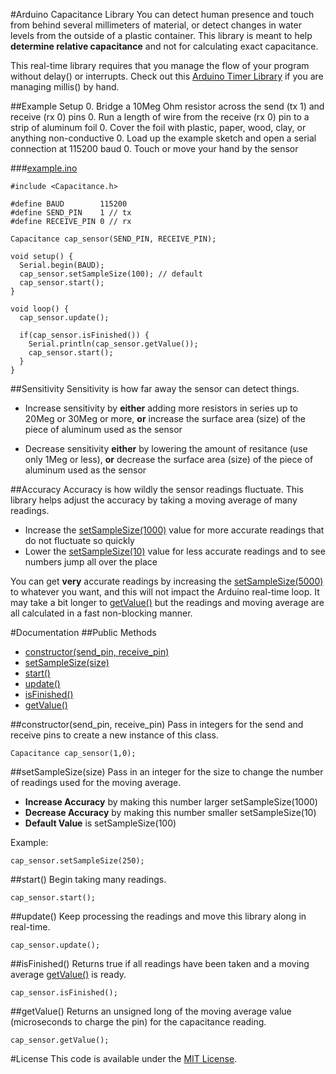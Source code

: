 #Arduino Capacitance Library
You can detect human presence and touch from behind several millimeters of material, or detect changes in water levels from the outside of a plastic container. This library is meant to help **determine relative capacitance** and not for calculating exact capacitance.

This real-time library requires that you manage the flow of your program without delay() or interrupts. Check out this [Arduino Timer Library](https://github.com/alextaujenis/Timer) if you are managing millis() by hand.

##Example Setup
0. Bridge a 10Meg Ohm resistor across the send (tx 1) and receive (rx 0) pins
0. Run a length of wire from the receive (rx 0) pin to a strip of aluminum foil
0. Cover the foil with plastic, paper, wood, clay, or anything non-conductive
0. Load up the example sketch and open a serial connection at 115200 baud
0. Touch or move your hand by the sensor

###[example.ino](https://github.com/alextaujenis/Capacitance/blob/master/example/example.ino)

    #include <Capacitance.h>

    #define BAUD        115200
    #define SEND_PIN    1 // tx
    #define RECEIVE_PIN 0 // rx

    Capacitance cap_sensor(SEND_PIN, RECEIVE_PIN);

    void setup() {
      Serial.begin(BAUD);
      cap_sensor.setSampleSize(100); // default
      cap_sensor.start();
    }

    void loop() {
      cap_sensor.update();

      if(cap_sensor.isFinished()) {
        Serial.println(cap_sensor.getValue());
        cap_sensor.start();
      }
    }

##Sensitivity
Sensitivity is how far away the sensor can detect things.

* Increase sensitivity by **either** adding more resistors in series up to 20Meg or 30Meg or more, **or** increase the surface area (size) of the piece of aluminum used as the sensor

* Decrease sensitivity **either** by lowering the amount of resitance (use only 1Meg or less), **or** decrease the surface area (size) of the piece of aluminum used as the sensor

##Accuracy
Accuracy is how wildly the sensor readings fluctuate. This library helps adjust the accuracy by taking a moving average of many readings.

* Increase the [setSampleSize(1000)](#setsamplesizesize) value for more accurate readings that do not fluctuate so quickly
* Lower the [setSampleSize(10)](#setsamplesizesize) value for less accurate readings and to see numbers jump all over the place

You can get **very** accurate readings by increasing the [setSampleSize(5000)](#setsamplesizesize) to whatever you want, and this will not impact the Arduino real-time loop. It may take a bit longer to [getValue()](#getvalue) but the readings and moving average are all calculated in a fast non-blocking manner.

#Documentation
##Public Methods

* [constructor(send\_pin, receive\_pin)](#constructorsend_pin-receive_pin)
* [setSampleSize(size)](#setsamplesizesize)
* [start()](#start)
* [update()](#update)
* [isFinished()](#isfinished)
* [getValue()](#getvalue)

##constructor(send\_pin, receive\_pin)
Pass in integers for the send and receive pins to create a new instance of this class.

    Capacitance cap_sensor(1,0);

##setSampleSize(size)
Pass in an integer for the size to change the number of readings used for the moving average.

* **Increase Accuracy** by making this number larger setSampleSize(1000)
* **Decrease Accuracy** by making this number smaller setSampleSize(10)
* **Default Value** is setSampleSize(100)

Example:

    cap_sensor.setSampleSize(250);

##start()
Begin taking many readings.

    cap_sensor.start();

##update()
Keep processing the readings and move this library along in real-time.

    cap_sensor.update();

##isFinished()
Returns true if all readings have been taken and a moving average [getValue()](#getvalue) is ready.

    cap_sensor.isFinished();

##getValue()
Returns an unsigned long of the moving average value (microseconds to charge the pin) for the capacitance reading.

    cap_sensor.getValue();

#License
This code is available under the [MIT License](http://opensource.org/licenses/mit-license.php).